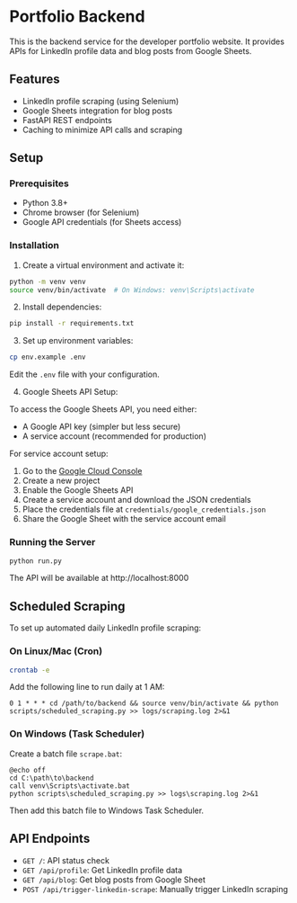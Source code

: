 # Portfolio Backend

This is the backend service for the developer portfolio website. It provides APIs for LinkedIn profile data and blog posts from Google Sheets.

## Features

- LinkedIn profile scraping (using Selenium)
- Google Sheets integration for blog posts
- FastAPI REST endpoints
- Caching to minimize API calls and scraping

## Setup

### Prerequisites

- Python 3.8+
- Chrome browser (for Selenium)
- Google API credentials (for Sheets access)

### Installation

1. Create a virtual environment and activate it:

```bash
python -m venv venv
source venv/bin/activate  # On Windows: venv\Scripts\activate
```

2. Install dependencies:

```bash
pip install -r requirements.txt
```

3. Set up environment variables:

```bash
cp env.example .env
```

Edit the `.env` file with your configuration.

4. Google Sheets API Setup:

To access the Google Sheets API, you need either:
- A Google API key (simpler but less secure)
- A service account (recommended for production)

For service account setup:
1. Go to the [Google Cloud Console](https://console.cloud.google.com/)
2. Create a new project
3. Enable the Google Sheets API
4. Create a service account and download the JSON credentials
5. Place the credentials file at `credentials/google_credentials.json`
6. Share the Google Sheet with the service account email

### Running the Server

```bash
python run.py
```

The API will be available at http://localhost:8000

## Scheduled Scraping

To set up automated daily LinkedIn profile scraping:

### On Linux/Mac (Cron)

```bash
crontab -e
```

Add the following line to run daily at 1 AM:

```
0 1 * * * cd /path/to/backend && source venv/bin/activate && python scripts/scheduled_scraping.py >> logs/scraping.log 2>&1
```

### On Windows (Task Scheduler)

Create a batch file `scrape.bat`:

```batch
@echo off
cd C:\path\to\backend
call venv\Scripts\activate.bat
python scripts\scheduled_scraping.py >> logs\scraping.log 2>&1
```

Then add this batch file to Windows Task Scheduler.

## API Endpoints

- `GET /`: API status check
- `GET /api/profile`: Get LinkedIn profile data
- `GET /api/blog`: Get blog posts from Google Sheet
- `POST /api/trigger-linkedin-scrape`: Manually trigger LinkedIn scraping 